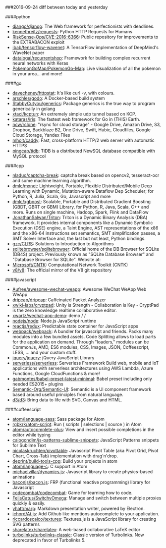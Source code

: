 ###2016-09-24
diff between today and yesterday

####python
* [django/django](https://github.com/django/django): The Web framework for perfectionists with deadlines.
* [kennethreitz/requests](https://github.com/kennethreitz/requests): Python HTTP Requests for Humans
* [RiskSense-Ops/CVE-2016-6366](https://github.com/RiskSense-Ops/CVE-2016-6366): Public repository for improvements to the EXTRABACON exploit
* [ibab/tensorflow-wavenet](https://github.com/ibab/tensorflow-wavenet): A TensorFlow implementation of DeepMind's WaveNet paper
* [datalogai/recurrentshop](https://github.com/datalogai/recurrentshop): Framework for building complex recurrent neural networks with Keras
* [PokemonGoMap/PokemonGo-Map](https://github.com/PokemonGoMap/PokemonGo-Map):  Live visualization of all the pokemon in your area... and more!

####go
* [davecheney/httpstat](https://github.com/davecheney/httpstat): It's like curl -v, with colours.
* [arschles/godo](https://github.com/arschles/godo): A Docker-based build system
* [StabbyCutyou/generics](https://github.com/StabbyCutyou/generics): Package generics is the true way to program generically in golang
* [xtaci/kcptun](https://github.com/xtaci/kcptun): An extremely simple udp tunnel based on KCP.
* [kataras/iris](https://github.com/kataras/iris): The fastest web framework for Go in (THIS) Earth.
* [ncw/rclone](https://github.com/ncw/rclone): "rsync for cloud storage" - Google Drive, Amazon Drive, S3, Dropbox, Backblaze B2, One Drive, Swift, Hubic, Cloudfiles, Google Cloud Storage, Yandex Files
* [mholt/caddy](https://github.com/mholt/caddy): Fast, cross-platform HTTP/2 web server with automatic HTTPS
* [pingcap/tidb](https://github.com/pingcap/tidb): TiDB is a distributed NewSQL database compatible with MySQL protocol

####cpp
* [nladuo/captcha-break](https://github.com/nladuo/captcha-break): captcha break based on opencv2, tesseract-ocr and some machine learning algorithm.
* [dmlc/mxnet](https://github.com/dmlc/mxnet): Lightweight, Portable, Flexible Distributed/Mobile Deep Learning with Dynamic, Mutation-aware Dataflow Dep Scheduler; for Python, R, Julia, Scala, Go, Javascript and more
* [dmlc/xgboost](https://github.com/dmlc/xgboost): Scalable, Portable and Distributed Gradient Boosting (GBDT, GBRT or GBM) Library, for Python, R, Java, Scala, C++ and more. Runs on single machine, Hadoop, Spark, Flink and DataFlow
* [JonathanSalwan/Triton](https://github.com/JonathanSalwan/Triton): Triton is a Dynamic Binary Analysis (DBA) framework. It provides internal components like a Dynamic Symbolic Execution (DSE) engine, a Taint Engine, AST representations of the x86 and the x86-64 instructions set semantics, SMT simplification passes, a SMT Solver Interface and, the last but not least, Python bindings.
* [gzc/CLRS](https://github.com/gzc/CLRS): Solutions to Introduction to Algorithms
* [sqlitebrowser/sqlitebrowser](https://github.com/sqlitebrowser/sqlitebrowser): Official home of the DB Browser for SQLite (DB4S) project. Previously known as "SQLite Database Browser" and "Database Browser for SQLite". Website at:
* [Microsoft/CNTK](https://github.com/Microsoft/CNTK): Computational Network Toolkit (CNTK)
* [v8/v8](https://github.com/v8/v8): The official mirror of the V8 git repository

####javascript
* [Aufree/awesome-wechat-weapp](https://github.com/Aufree/awesome-wechat-weapp):  Awesome WeChat WeApp Web WeApp 
* [dripcap/dripcap](https://github.com/dripcap/dripcap):  Caffeinated Packet Analyzer
* [xwiki-labs/cryptpad](https://github.com/xwiki-labs/cryptpad): Unity is Strength - Collaboration is Key - CryptPad is the zero knowledge realtime collaborative editor.
* [xwartz/wechat-app-demo](https://github.com/xwartz/wechat-app-demo):  demo /  / 
* [nodejs/node](https://github.com/nodejs/node): Node.js JavaScript runtime 
* [reactjs/redux](https://github.com/reactjs/redux): Predictable state container for JavaScript apps
* [webpack/webpack](https://github.com/webpack/webpack): A bundler for javascript and friends. Packs many modules into a few bundled assets. Code Splitting allows to load parts for the application on demand. Through "loaders," modules can be CommonJs, AMD, ES6 modules, CSS, Images, JSON, Coffeescript, LESS, ... and your custom stuff.
* [jquery/jquery](https://github.com/jquery/jquery): jQuery JavaScript Library
* [serverless/serverless](https://github.com/serverless/serverless): Serverless Framework  Build web, mobile and IoT applications with serverless architectures using AWS Lambda, Azure Functions, Google CloudFunctions & more! 
* [gabmontes/babel-preset-latest-minimal](https://github.com/gabmontes/babel-preset-latest-minimal): Babel preset including only needed ES2015+ plugins
* [Semantic-Org/Semantic-UI](https://github.com/Semantic-Org/Semantic-UI): Semantic is a UI component framework based around useful principles from natural language.
* [d3/d3](https://github.com/d3/d3): Bring data to life with SVG, Canvas and HTML. 

####coffeescript
* [atom/language-sass](https://github.com/atom/language-sass): Sass package for Atom
* [rgbkrk/atom-script](https://github.com/rgbkrk/atom-script):  Run ( scripts | selections | source ) in Atom
* [atom/autocomplete-plus](https://github.com/atom/autocomplete-plus): View and insert possible completions in the editor while typing
* [caiogondim/js-patterns-sublime-snippets](https://github.com/caiogondim/js-patterns-sublime-snippets):  JavaScript Patterns snippets for Sublime Text
* [nicolaskruchten/pivottable](https://github.com/nicolaskruchten/pivottable): Javascript Pivot Table (aka Pivot Grid, Pivot Chart, Cross-Tab) implementation with drag'n'drop.
* [deprint/build-tools-cpp](https://github.com/deprint/build-tools-cpp): Build your projects in atom
* [atom/language-c](https://github.com/atom/language-c): C support in Atom
* [michaelvillar/dynamics.js](https://github.com/michaelvillar/dynamics.js): Javascript library to create physics-based animations
* [baconjs/bacon.js](https://github.com/baconjs/bacon.js): FRP (functional reactive programming) library for Javascript
* [codecombat/codecombat](https://github.com/codecombat/codecombat): Game for learning how to code.
* [FelisCatus/SwitchyOmega](https://github.com/FelisCatus/SwitchyOmega): Manage and switch between multiple proxies quickly & easily.
* [yhatt/marp](https://github.com/yhatt/marp): Markdown presentation writer, powered by Electron.
* [ichord/At.js](https://github.com/ichord/At.js): Add Github like mentions autocomplete to your application.
* [riccardoscalco/textures](https://github.com/riccardoscalco/textures): Textures.js is a JavaScript library for creating SVG patterns
* [sharelatex/sharelatex](https://github.com/sharelatex/sharelatex): A web-based collaborative LaTeX editor
* [turbolinks/turbolinks-classic](https://github.com/turbolinks/turbolinks-classic): Classic version of Turbolinks. Now deprecated in favor of Turbolinks 5.
